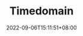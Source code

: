 ---
title: "Timedomain"
date: 2022-09-06T15:11:51+08:00
draft: true
# description
description: "This is meta description"
---